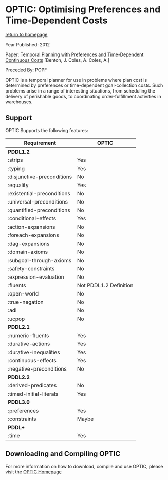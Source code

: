 # OPTIC: Optimising Preferences and Time-Dependent Costs
[return to homepage](../../../readme.md)


Year Published: 2012

Paper: [Temporal Planning with Preferences and Time-Dependent Continuous Costs](https://www.aaai.org/ocs/index.php/ICAPS/ICAPS12/paper/view/4699/4708) [Benton, J. Coles, A. Coles, A.]

Preceded By: POPF

OPTIC is a temporal planner for use in problems where plan cost is determined by preferences or time-dependent goal-collection costs. Such problems arise in a range of interesting situations, from scheduling the delivery of perishable goods, to coordinating order-fulfillment activities in warehouses.

## Support
OPTIC Supports the following features:

|Requirement                    |OPTIC|
|-------------------------------|-|
|**PDDL1.2**
|:strips                        |Yes
|:typing                        |Yes
|:disjunctive-preconditions     |No
|:equality                      |Yes
|:existential-preconditions     |No
|:universal-preconditions       |No
|:quantified-preconditions      |No
|:conditional-effects           |Yes
|:action-expansions             |No
|:foreach-expansions            |No
|:dag-expansions                |No
|:domain-axioms                 |No
|:subgoal-through-axioms        |No
|:safety-constraints            |No
|:expression-evaluation         |No
|:fluents                       |Not PDDL1.2 Definition
|:open-world                    |No
|:true-negation                 |No
|:adl                           |No
|:ucpop                         |No
|**PDDL2.1**
|:numeric-fluents               |Yes
|:durative-actions              |Yes
|:durative-inequalities         |Yes
|:continuous-effects            |Yes
|:negative-preconditions        |No
|**PDDL2.2**
|:derived-predicates            |No
|:timed-initial-literals        |Yes
|**PDDL3.0**
|:preferences                   |Yes
|:constraints                   |Maybe
|**PDDL+**
|:time                          |Yes

## Downloading and Compiling OPTIC
For more information on how to download, compile and use OPTIC, please visit the [OPTIC Homepage](https://nms.kcl.ac.uk/planning/software/optic.html)